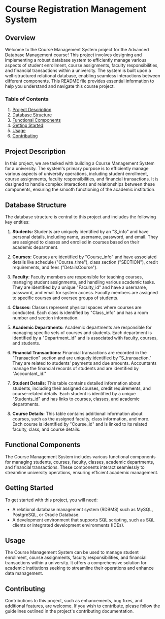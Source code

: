 # Course Registration Management System

## Overview

Welcome to the Course Management System project for the Advanced Database Management course! This project involves designing and implementing a robust database system to efficiently manage various aspects of student enrollment, course assignments, faculty responsibilities, and financial transactions within a university. The system is built upon a well-structured relational database, enabling seamless interactions between different components. This README file provides essential information to help you understand and navigate this course project.

### Table of Contents

1. [Project Description](#project-description)
2. [Database Structure](#database-structure)
3. [Functional Components](#functional-components)
4. [Getting Started](#getting-started)
5. [Usage](#usage)
6. [Contributing](#contributing)

## Project Description

In this project, we are tasked with building a Course Management System for a university. The system's primary purpose is to efficiently manage various aspects of university operations, including student enrollment, course assignments, faculty responsibilities, and financial transactions. It is designed to handle complex interactions and relationships between these components, ensuring the smooth functioning of the academic institution.

## Database Structure

The database structure is central to this project and includes the following key entities:

1. **Students:** Students are uniquely identified by an "S_info" and have personal details, including name, username, password, and email. They are assigned to classes and enrolled in courses based on their academic department.

2. **Courses:** Courses are identified by "Course_info" and have associated details like schedule ("Course_time"), class section ("SECTION"), credit requirements, and fees ("DetailsCourse").

3. **Faculty:** Faculty members are responsible for teaching courses, managing student assignments, and handling various academic tasks. They are identified by a unique "Faculty_id" and have a username, password, and email for system access. Faculty members are assigned to specific courses and oversee groups of students.

4. **Classes:** Classes represent physical spaces where courses are conducted. Each class is identified by "Class_info" and has a room number and section information.

5. **Academic Departments:** Academic departments are responsible for managing specific sets of courses and students. Each department is identified by a "Department_id" and is associated with faculty, courses, and students.

6. **Financial Transactions:** Financial transactions are recorded in the "Transaction" section and are uniquely identified by "S_transaction." They are related to students' payments and due amounts. Accountants manage the financial records of students and are identified by "Accountant_id."

7. **Student Details:** This table contains detailed information about students, including their assigned courses, credit requirements, and course-related details. Each student is identified by a unique "Students_id" and has links to courses, classes, and academic departments.

8. **Course Details:** This table contains additional information about courses, such as the assigned faculty, class information, and more. Each course is identified by "Course_id" and is linked to its related faculty, class, and course details.

## Functional Components

The Course Management System includes various functional components for managing students, courses, faculty, classes, academic departments, and financial transactions. These components interact seamlessly to streamline university operations, ensuring efficient academic management.

## Getting Started

To get started with this project, you will need:

- A relational database management system (RDBMS) such as MySQL, PostgreSQL, or Oracle Database.
- A development environment that supports SQL scripting, such as SQL clients or integrated development environments (IDEs).

## Usage

The Course Management System can be used to manage student enrollment, course assignments, faculty responsibilities, and financial transactions within a university. It offers a comprehensive solution for academic institutions seeking to streamline their operations and enhance data management.

## Contributing

Contributions to this project, such as enhancements, bug fixes, and additional features, are welcome. If you wish to contribute, please follow the guidelines outlined in the project's contributing documentation.
